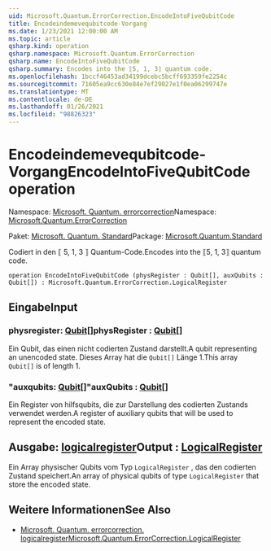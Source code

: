 ```yaml
---
uid: Microsoft.Quantum.ErrorCorrection.EncodeIntoFiveQubitCode
title: Encodeindemevequbitcode-Vorgang
ms.date: 1/23/2021 12:00:00 AM
ms.topic: article
qsharp.kind: operation
qsharp.namespace: Microsoft.Quantum.ErrorCorrection
qsharp.name: EncodeIntoFiveQubitCode
qsharp.summary: Encodes into the ⟦5, 1, 3⟧ quantum code.
ms.openlocfilehash: 1bccf46453ad34199dcebc5bcff693359fe2254c
ms.sourcegitcommit: 71605ea9cc630e84e7ef29027e1f0ea06299747e
ms.translationtype: MT
ms.contentlocale: de-DE
ms.lasthandoff: 01/26/2021
ms.locfileid: "98826323"
---
```

# <a name="encodeintofivequbitcode-operation"></a><span data-ttu-id="33e4b-102">Encodeindemevequbitcode-Vorgang</span><span class="sxs-lookup"><span data-stu-id="33e4b-102">EncodeIntoFiveQubitCode operation</span></span>

<span data-ttu-id="33e4b-103">Namespace: [Microsoft. Quantum. errorcorrection](xref:Microsoft.Quantum.ErrorCorrection)</span><span class="sxs-lookup"><span data-stu-id="33e4b-103">Namespace: [Microsoft.Quantum.ErrorCorrection](xref:Microsoft.Quantum.ErrorCorrection)</span></span>

<span data-ttu-id="33e4b-104">Paket: [Microsoft. Quantum. Standard](https://nuget.org/packages/Microsoft.Quantum.Standard)</span><span class="sxs-lookup"><span data-stu-id="33e4b-104">Package: [Microsoft.Quantum.Standard](https://nuget.org/packages/Microsoft.Quantum.Standard)</span></span>


<span data-ttu-id="33e4b-105">Codiert in den ⟦ 5, 1, 3 ⟧ Quantum-Code.</span><span class="sxs-lookup"><span data-stu-id="33e4b-105">Encodes into the ⟦5, 1, 3⟧ quantum code.</span></span>

```qsharp
operation EncodeIntoFiveQubitCode (physRegister : Qubit[], auxQubits : Qubit[]) : Microsoft.Quantum.ErrorCorrection.LogicalRegister
```


## <a name="input"></a><span data-ttu-id="33e4b-106">Eingabe</span><span class="sxs-lookup"><span data-stu-id="33e4b-106">Input</span></span>

### <a name="physregister--qubit"></a><span data-ttu-id="33e4b-107">physregister: [Qubit](xref:microsoft.quantum.lang-ref.qubit)[]</span><span class="sxs-lookup"><span data-stu-id="33e4b-107">physRegister : [Qubit](xref:microsoft.quantum.lang-ref.qubit)[]</span></span>

<span data-ttu-id="33e4b-108">Ein Qubit, das einen nicht codierten Zustand darstellt.</span><span class="sxs-lookup"><span data-stu-id="33e4b-108">A qubit representing an unencoded state.</span></span> <span data-ttu-id="33e4b-109">Dieses Array hat die `Qubit[]` Länge 1.</span><span class="sxs-lookup"><span data-stu-id="33e4b-109">This array `Qubit[]` is of length 1.</span></span>


### <a name="auxqubits--qubit"></a><span data-ttu-id="33e4b-110">"auxqubits: [Qubit](xref:microsoft.quantum.lang-ref.qubit)[]"</span><span class="sxs-lookup"><span data-stu-id="33e4b-110">auxQubits : [Qubit](xref:microsoft.quantum.lang-ref.qubit)[]</span></span>

<span data-ttu-id="33e4b-111">Ein Register von hilfsqubits, die zur Darstellung des codierten Zustands verwendet werden.</span><span class="sxs-lookup"><span data-stu-id="33e4b-111">A register of auxiliary qubits that will be used to represent the encoded state.</span></span>



## <a name="output--logicalregister"></a><span data-ttu-id="33e4b-112">Ausgabe: [logicalregister](xref:Microsoft.Quantum.ErrorCorrection.LogicalRegister)</span><span class="sxs-lookup"><span data-stu-id="33e4b-112">Output : [LogicalRegister](xref:Microsoft.Quantum.ErrorCorrection.LogicalRegister)</span></span>

<span data-ttu-id="33e4b-113">Ein Array physischer Qubits vom Typ `LogicalRegister` , das den codierten Zustand speichert.</span><span class="sxs-lookup"><span data-stu-id="33e4b-113">An array of physical qubits of type `LogicalRegister` that store the encoded state.</span></span>

## <a name="see-also"></a><span data-ttu-id="33e4b-114">Weitere Informationen</span><span class="sxs-lookup"><span data-stu-id="33e4b-114">See Also</span></span>

- [<span data-ttu-id="33e4b-115">Microsoft. Quantum. errorcorrection. logicalregister</span><span class="sxs-lookup"><span data-stu-id="33e4b-115">Microsoft.Quantum.ErrorCorrection.LogicalRegister</span></span>](xref:Microsoft.Quantum.ErrorCorrection.LogicalRegister)